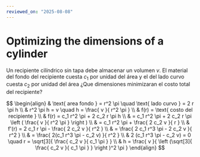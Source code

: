 ```yaml
---
reviewed_on: "2025-08-08"
---
```


# Optimizing the dimensions of a cylinder

Un recipiente cilíndrico sin tapa debe almacenar un volumen $v$. El material del fondo del recipiente cuesta $c_1$ por unidad del área y el del lado curvo cuesta $c_2$ por unidad del área ¿Que dimensiones minimizaran el costo total del recipiente?

$$
\begin{align}
	& \text{ area fondo } = r^2 \pi \quad \text{ lado curvo } = 2 r \pi h \\
	& r^2 \pi h = v \quad h = \frac{ v }{ r^2 \pi } \\
	& f(r) = \text{ costo del recipiente } \\
	& f(r) = c_1 r^2 \pi + 2 c_2 r \pi h \\
	& = c_1 r^2 \pi + 2 c_2 r \pi \left ( \frac{ v }{ r^2 \pi } \right ) \\
	& = c_1 r^2 \pi + \frac{ 2 c_2 v }{ r } \\
	& f'(r) = 2 c_1 r \pi - \frac{ 2 c_2 v }{ r^2 } \\
	& = \frac{ 2 c_1 r^3 \pi - 2 c_2 v }{ r^2 } \\
	& = \frac{ 2(c_1 r^3 \pi - c_2 v) }{ r^2 } \\
	& 2 (c_1 r^3 \pi - c_2 v) = 0 \quad r = \sqrt[3]{ \frac{ c_2 v }{ c_1 \pi } } \\
	& h = \frac{ v }{ \left (\sqrt[3]{ \frac{ c_2 v }{ c_1 \pi } } \right )^2 \pi }
\end{align}
$$
